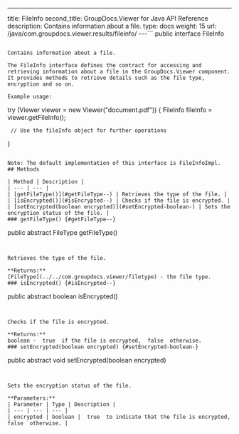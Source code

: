 ---
title: FileInfo
second_title: GroupDocs.Viewer for Java API Reference
description: Contains information about a file.
type: docs
weight: 15
url: /java/com.groupdocs.viewer.results/fileinfo/
---```
public interface FileInfo
```

Contains information about a file.

The FileInfo interface defines the contract for accessing and retrieving information about a file in the GroupDocs.Viewer component. It provides methods to retrieve details such as the file type, encryption and so on.

Example usage:

```

 try (Viewer viewer = new Viewer("document.pdf")) {
     FileInfo fileInfo = viewer.getFileInfo();

     // Use the fileInfo object for further operations
 }
 
```

Note: The default implementation of this interface is FileInfoImpl.
## Methods

| Method | Description |
| --- | --- |
| [getFileType()](#getFileType--) | Retrieves the type of the file. |
| [isEncrypted()](#isEncrypted--) | Checks if the file is encrypted. |
| [setEncrypted(boolean encrypted)](#setEncrypted-boolean-) | Sets the encryption status of the file. |
### getFileType() {#getFileType--}
```
public abstract FileType getFileType()
```


Retrieves the type of the file.

**Returns:**
[FileType](../../com.groupdocs.viewer/filetype) - the file type.
### isEncrypted() {#isEncrypted--}
```
public abstract boolean isEncrypted()
```


Checks if the file is encrypted.

**Returns:**
boolean -  true  if the file is encrypted,  false  otherwise.
### setEncrypted(boolean encrypted) {#setEncrypted-boolean-}
```
public abstract void setEncrypted(boolean encrypted)
```


Sets the encryption status of the file.

**Parameters:**
| Parameter | Type | Description |
| --- | --- | --- |
| encrypted | boolean |  true  to indicate that the file is encrypted,  false  otherwise. |

